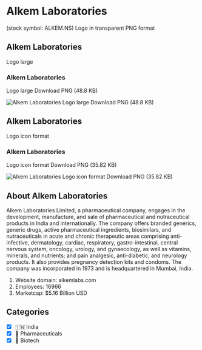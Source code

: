 # Alkem Laboratories
 (stock symbol: ALKEM.NS) Logo in transparent PNG format

## Alkem Laboratories
 Logo large

### Alkem Laboratories
 Logo large Download PNG (48.8 KB)

![Alkem Laboratories
 Logo large Download PNG (48.8 KB)](/img/orig/ALKEM.NS_BIG-28d73e21.png)

## Alkem Laboratories
 Logo icon format

### Alkem Laboratories
 Logo icon format Download PNG (35.82 KB)

![Alkem Laboratories
 Logo icon format Download PNG (35.82 KB)](/img/orig/ALKEM.NS-663cd2df.png)

## About Alkem Laboratories


Alkem Laboratories Limited, a pharmaceutical company, engages in the development, manufacture, and sale of pharmaceutical and nutraceutical products in India and internationally. The company offers branded generics, generic drugs, active pharmaceutical ingredients, biosimilars, and nutraceuticals in acute and chronic therapeutic areas comprising anti-infective, dermatology, cardiac, respiratory, gastro-intestinal, central nervous system, oncology, urology, and gynaecology, as well as vitamins, minerals, and nutrients; and pain analgesic, anti-diabetic, and neurology products. It also provides pregnancy detection kits and condoms. The company was incorporated in 1973 and is headquartered in Mumbai, India.

1. Website domain: alkemlabs.com
2. Employees: 16966
3. Marketcap: $5.16 Billion USD


## Categories
- [x] 🇮🇳 India
- [x] 💊 Pharmaceuticals
- [x] 🧬 Biotech
